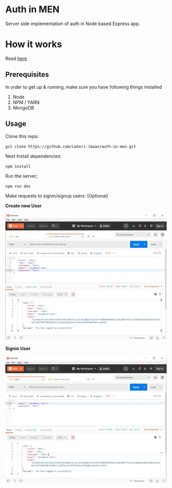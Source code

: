 
# Auth in MEN
Server side implementation of auth in Node based Express app.

# How it works
Read [here](https://nasirkhan.dev/blog/auth-in-mevn-part-1)

## Prerequisites
In order to get up & running, make sure you have following things installed

1. Node
2. NPM / YARN
2. MongoDB

## Usage

Clone this repo:

`git clone https://github.com/Lahori-Jawan/auth-in-men.git`

Next Install dependencies:

`npm install`

Run the server;

`npm run dev`

Make requests to signin/signup users: (Optional)

**Create new User**

![Create new User](./images/user-signup.jpg)

**Signin User**

![Signin User](./images/user-signin.jpg)


